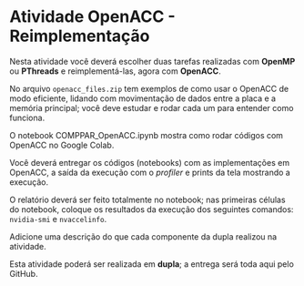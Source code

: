 # Atividade OpenACC - Reimplementação

Nesta atividade você deverá escolher duas tarefas realizadas com **OpenMP** ou **PThreads** e reimplementá-las, agora com **OpenACC**.

No arquivo `openacc_files.zip` tem exemplos de como usar o OpenACC de modo eficiente, lidando com movimentação de dados entre a placa e a memória principal; você deve estudar e rodar cada um para entender como funciona.

O notebook COMPPAR_OpenACC.ipynb mostra como rodar códigos com OpenACC no Google Colab.

Você deverá entregar os códigos (notebooks) com as implementações em OpenACC, a saída da execução com o _profiler_ e prints da tela mostrando a execução.

O relatório deverá ser feito totalmente no notebook; nas primeiras células do notebook, coloque os resultados da execução dos seguintes comandos: `nvidia-smi` e `nvaccelinfo`.

Adicione uma descrição do que cada componente da dupla realizou na atividade.

Esta atividade poderá ser realizada em **dupla**; a entrega será toda aqui pelo GitHub.
